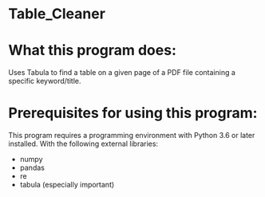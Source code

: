 # Table_Cleaner

What this program does:
========================================

Uses Tabula to find a table on a given page of a PDF file containing a specific keyword/title.


Prerequisites for using this program:
========================================

This program requires a programming environment with Python 3.6 or later installed.
With the following external libraries:
- numpy
- pandas
- re
- tabula (especially important)
